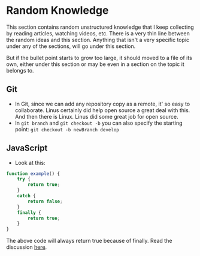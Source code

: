 # Random Knowledge

This section contains random unstructured knowledge that I keep collecting by reading articles, watching videos, etc. There is a very thin line between the random ideas and this section.
Anything that isn't a very specific topic under any of the sections, will go under this section. 

But if the bullet point starts to grow too large, it should moved to a file of its own, either under this section or may be even in a section on the topic it belongs to.

## Git
- In Git, since we can add any repository copy as a remote, it' so easy to collaborate. Linus certainly did help open source a great deal with this. And then there is Linux. Linus did some great job for open source.
- In `git branch` and `git checkout -b` you can also specify the starting point: `git checkout -b newBranch develop`

## JavaScript
- Look at this:
```javascript
function example() {
    try {
        return true;
    }
    catch {
        return false;
    }
    finally {
        return true;
    }
}
```

The above code will always return true because of finally. Read the discussion [here][1].



[1]: https://stackoverflow.com/a/3838130/2407962